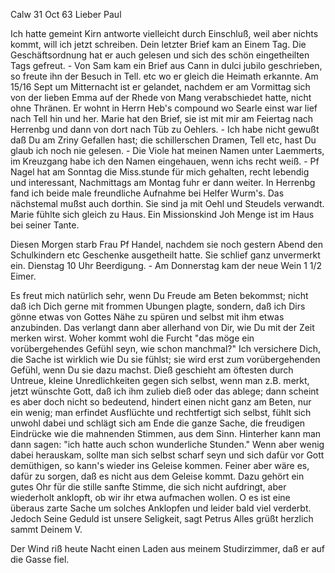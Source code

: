  Calw 31 Oct 63
Lieber Paul

Ich hatte gemeint Kirn antworte vielleicht durch Einschluß, weil aber nichts kommt, will ich jetzt schreiben. Dein letzter Brief kam an Einem Tag. Die Geschäftsordnung hat er auch gelesen und sich des schön eingetheilten Tags gefreut. - Von Sam kam ein Brief aus Cann in dulci jubilo geschrieben, so freute ihn der Besuch in Tell. etc wo er gleich die Heimath erkannte. Am 15/16 Sept um Mitternacht ist er gelandet, nachdem er am Vormittag sich von der lieben Emma auf der Rhede von Mang verabschiedet hatte, nicht ohne Thränen. Er wohnt in Herrn Heb's
compound wo Searle einst war lief nach Tell hin
und her. Marie hat den Brief, sie ist mit mir am
Feiertag nach Herrenbg und dann von dort nach Tüb zu
Oehlers. - Ich habe nicht gewußt daß Du am Zriny Gefallen hast; die schillerschen Dramen, Tell etc, hast Du glaub ich noch nie gelesen. - Die Viole hat meinen Namen unter Laemmerts, im Kreuzgang habe ich den Namen eingehauen, wenn ichs recht weiß. - Pf Nagel hat am Sonntag die Miss.stunde für mich gehalten, recht lebendig und interessant, Nachmittags am Montag fuhr er dann weiter. In Herrenbg fand ich beide male freundliche Aufnahme bei Helfer Wurm's. Das nächstemal mußst auch dorthin. Sie sind ja mit Oehl und Steudels verwandt. Marie fühlte sich gleich zu Haus. Ein Missionskind Joh Menge ist im Haus bei seiner Tante.

Diesen Morgen starb Frau Pf Handel, nachdem sie noch gestern Abend den Schulkindern etc Geschenke ausgetheilt hatte. Sie schlief ganz unvermerkt ein. Dienstag 10 Uhr Beerdigung. - Am Donnerstag kam der neue Wein 1 1/2 Eimer.

Es freut mich natürlich sehr, wenn Du Freude am Beten bekommst; nicht daß ich Dich gerne mit frommen Ubungen plagte, sondern, daß ich Dirs gönne etwas von Gottes Nähe zu spüren und selbst mit ihm etwas anzubinden. Das verlangt dann aber allerhand von Dir, wie Du mit der Zeit merken wirst. Woher kommt wohl die Furcht "das möge ein vorübergehendes Gefühl seyn, wie schon manchmal?" Ich versichere Dich, die Sache ist wirklich wie Du sie fühlst; sie wird erst zum vorübergehenden Gefühl, wenn Du sie dazu machst. Dieß geschieht am öftesten durch Untreue, kleine Unredlichkeiten gegen sich selbst, wenn man z.B. merkt, jetzt wünschte Gott, daß ich ihm zulieb dieß oder das ablege; dann scheint es aber doch nicht so bedeutend, hindert einen nicht ganz am Beten, nur ein wenig; man erfindet Ausflüchte und rechtfertigt sich selbst, fühlt sich unwohl dabei und schlägt sich am Ende die ganze Sache, die freudigen Eindrücke wie die mahnenden Stimmen, aus dem Sinn. Hinterher kann man dann sagen: "ich hatte auch schon wunderliche Stunden." Wenn aber wenig dabei herauskam, sollte man sich selbst scharf seyn und sich dafür vor Gott demüthigen, so kann's wieder ins Geleise kommen. Feiner aber wäre es, dafür zu sorgen, daß es nicht aus dem Geleise kommt. Dazu gehört ein gutes Ohr für die stille sanfte Stimme, die sich nicht aufdringt, aber wiederholt anklopft, ob wir ihr etwa aufmachen wollen. O es ist eine überaus zarte Sache um solches Anklopfen und leider bald viel verderbt. Jedoch Seine Geduld ist unsere Seligkeit, sagt Petrus 
Alles grüßt herzlich sammt
 Deinem V.

Der Wind riß heute Nacht einen Laden aus meinem Studirzimmer, daß er auf die Gasse fiel.
